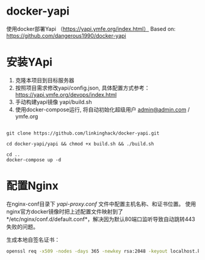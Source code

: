 # docker-yapi
使用docker部署Yapi （https://yapi.ymfe.org/index.html）
Based on: https://github.com/dangerous1990/docker-yapi

# 安装YApi

1. 克隆本项目到目标服务器
2. 按照项目需求修改yapi/config.json, 具体配置方式参考：https://yapi.ymfe.org/devops/index.html
2. 手动构建yapi镜像 yapi/build.sh
3. 使用docker-compose运行, 将自动初始化超级用户 admin@admin.com / ymfe.org

## 
```
git clone https://github.com/linkinghack/docker-yapi.git

cd docker-yapi/yapi && chmod +x build.sh && ./build.sh

cd .. 
docker-compose up -d 
```

# 配置Nginx
在nginx-conf目录下 *yapi-proxy.conf* 文件中配置主机名称、和证书位置。
使用nginx官方docker镜像时把上述配置文件映射到了*/etc/nginx/conf.d/default.conf*，解决因为默认80端口监听导致自动跳转443失败的问题。

生成本地自签名证书：
```bash
openssl req -x509 -nodes -days 365 -newkey rsa:2048 -keyout localhost.key -out localhost.crt -config certificate.conf
```